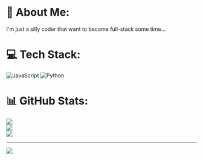 # 💫 About Me:
I'm just a silly coder that want to become full-stack some time...


# 💻 Tech Stack:
![JavaScript](https://img.shields.io/badge/javascript-%23323330.svg?style=for-the-badge&logo=javascript&logoColor=%23F7DF1E) ![Python](https://img.shields.io/badge/python-3670A0?style=for-the-badge&logo=python&logoColor=ffdd54)
# 📊 GitHub Stats:
![](https://github-readme-stats.vercel.app/api?username=MarcelloDev6001&theme=dark&hide_border=false&include_all_commits=false&count_private=false)<br/>
![](https://github-readme-streak-stats.herokuapp.com/?user=MarcelloDev6001&theme=dark&hide_border=false)<br/>
![](https://github-readme-stats.vercel.app/api/top-langs/?username=MarcelloDev6001&theme=dark&hide_border=false&include_all_commits=false&count_private=false&layout=compact)

---
[![](https://visitcount.itsvg.in/api?id=MarcelloDev6001&icon=1&color=4)](https://visitcount.itsvg.in)

<!-- Proudly created with GPRM ( https://gprm.itsvg.in ) -->

